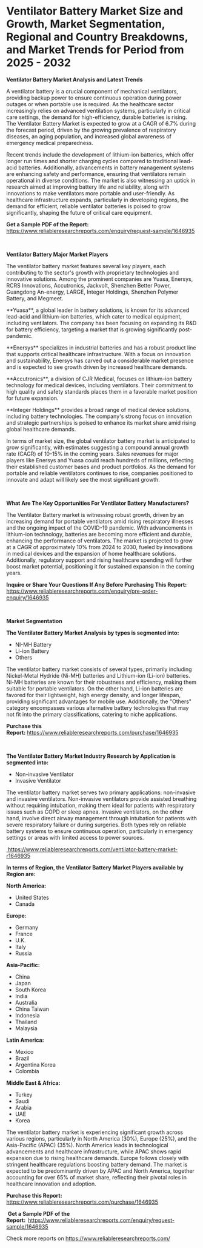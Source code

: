 <p><h1>Ventilator Battery Market Size and Growth, Market Segmentation, Regional and Country Breakdowns, and Market Trends for Period from 2025 -  2032</h1></p><p><strong>Ventilator Battery Market Analysis and Latest Trends</strong></p>
<p><p>A ventilator battery is a crucial component of mechanical ventilators, providing backup power to ensure continuous operation during power outages or when portable use is required. As the healthcare sector increasingly relies on advanced ventilation systems, particularly in critical care settings, the demand for high-efficiency, durable batteries is rising. The Ventilator Battery Market is expected to grow at a CAGR of 6.7% during the forecast period, driven by the growing prevalence of respiratory diseases, an aging population, and increased global awareness of emergency medical preparedness.</p><p>Recent trends include the development of lithium-ion batteries, which offer longer run times and shorter charging cycles compared to traditional lead-acid batteries. Additionally, advancements in battery management systems are enhancing safety and performance, ensuring that ventilators remain operational in diverse conditions. The market is also witnessing an uptick in research aimed at improving battery life and reliability, along with innovations to make ventilators more portable and user-friendly. As healthcare infrastructure expands, particularly in developing regions, the demand for efficient, reliable ventilator batteries is poised to grow significantly, shaping the future of critical care equipment.</p></p>
<p><strong>Get a Sample PDF of the Report:&nbsp;</strong> <a href="https://www.reliableresearchreports.com/enquiry/request-sample/1646935?utm_campaign=2139&utm_medium=2&utm_source=Github&utm_content=ia&utm_term=14022025&utm_id=ventilator-battery">https://www.reliableresearchreports.com/enquiry/request-sample/1646935</a></p>
<p>&nbsp;</p>
<p><strong>Ventilator Battery Major Market Players</strong></p>
<p><p>The ventilator battery market features several key players, each contributing to the sector's growth with proprietary technologies and innovative solutions. Among the prominent companies are Yuasa, Enersys, RCRS Innovations, Accutronics, Jackvolt, Shenzhen Better Power, Guangdong An-energy, LARGE, Integer Holdings, Shenzhen Polymer Battery, and Megmeet.</p><p>**Yuasa**, a global leader in battery solutions, is known for its advanced lead-acid and lithium-ion batteries, which cater to medical equipment, including ventilators. The company has been focusing on expanding its R&D for battery efficiency, targeting a market that is growing significantly post-pandemic.</p><p>**Enersys** specializes in industrial batteries and has a robust product line that supports critical healthcare infrastructure. With a focus on innovation and sustainability, Enersys has carved out a considerable market presence and is expected to see growth driven by increased healthcare demands.</p><p>**Accutronics**, a division of CJR Medical, focuses on lithium-ion battery technology for medical devices, including ventilators. Their commitment to high quality and safety standards places them in a favorable market position for future expansion. </p><p>**Integer Holdings** provides a broad range of medical device solutions, including battery technologies. The company's strong focus on innovation and strategic partnerships is poised to enhance its market share amid rising global healthcare demands.</p><p>In terms of market size, the global ventilator battery market is anticipated to grow significantly, with estimates suggesting a compound annual growth rate (CAGR) of 10-15% in the coming years. Sales revenues for major players like Enersys and Yuasa could reach hundreds of millions, reflecting their established customer bases and product portfolios. As the demand for portable and reliable ventilators continues to rise, companies positioned to innovate and adapt will likely see the most significant growth.</p></p>
<p>&nbsp;</p>
<p><strong>What Are The Key Opportunities For Ventilator Battery Manufacturers?</strong></p>
<p><p>The Ventilator Battery market is witnessing robust growth, driven by an increasing demand for portable ventilators amid rising respiratory illnesses and the ongoing impact of the COVID-19 pandemic. With advancements in lithium-ion technology, batteries are becoming more efficient and durable, enhancing the performance of ventilators. The market is projected to grow at a CAGR of approximately 10% from 2024 to 2030, fueled by innovations in medical devices and the expansion of home healthcare solutions. Additionally, regulatory support and rising healthcare spending will further boost market potential, positioning it for sustained expansion in the coming years.</p></p>
<p><strong>Inquire or Share Your Questions If Any Before Purchasing This Report:</strong> <a href="https://www.reliableresearchreports.com/enquiry/pre-order-enquiry/1646935?utm_campaign=2139&utm_medium=2&utm_source=Github&utm_content=ia&utm_term=14022025&utm_id=ventilator-battery">https://www.reliableresearchreports.com/enquiry/pre-order-enquiry/1646935</a></p>
<p>&nbsp;</p>
<p><strong>Market Segmentation</strong></p>
<p><strong>The Ventilator Battery Market Analysis by types is segmented into:</strong></p>
<p><ul><li>NI-MH Battery</li><li>Li-ion Battery</li><li>Others</li></ul></p>
<p><p>The ventilator battery market consists of several types, primarily including Nickel-Metal Hydride (Ni-MH) batteries and Lithium-ion (Li-ion) batteries. Ni-MH batteries are known for their robustness and efficiency, making them suitable for portable ventilators. On the other hand, Li-ion batteries are favored for their lightweight, high energy density, and longer lifespan, providing significant advantages for mobile use. Additionally, the "Others" category encompasses various alternative battery technologies that may not fit into the primary classifications, catering to niche applications.</p></p>
<p><strong>Purchase this Report:&nbsp;</strong><a href="https://www.reliableresearchreports.com/purchase/1646935?utm_campaign=2139&utm_medium=2&utm_source=Github&utm_content=ia&utm_term=14022025&utm_id=ventilator-battery">https://www.reliableresearchreports.com/purchase/1646935</a></p>
<p>&nbsp;</p>
<p><strong>The Ventilator Battery Market Industry Research by Application is segmented into:</strong></p>
<p><ul><li>Non-invasive Ventilator</li><li>Invasive Ventilator</li></ul></p>
<p><p>The ventilator battery market serves two primary applications: non-invasive and invasive ventilators. Non-invasive ventilators provide assisted breathing without requiring intubation, making them ideal for patients with respiratory issues such as COPD or sleep apnea. Invasive ventilators, on the other hand, involve direct airway management through intubation for patients with severe respiratory failure or during surgeries. Both types rely on reliable battery systems to ensure continuous operation, particularly in emergency settings or areas with limited access to power sources.</p></p>
<p><a href="https://www.reliableresearchreports.com/ventilator-battery-market-r1646935?utm_campaign=2139&utm_medium=2&utm_source=Github&utm_content=ia&utm_term=14022025&utm_id=ventilator-battery">&nbsp;https://www.reliableresearchreports.com/ventilator-battery-market-r1646935</a></p>
<p><strong>In terms of Region, the Ventilator Battery Market Players available by Region are:</strong></p>
<p>
    <p> <strong> North America: </strong>
        <ul>
            <li>United States</li>
            <li>Canada</li>
        </ul>
        </p> 
    <p> <strong> Europe: </strong>
        <ul>
            <li>Germany</li>
            <li>France</li>
            <li>U.K.</li>
            <li>Italy</li>
            <li>Russia</li>
        </ul>
        </p> 
    <p> <strong> Asia-Pacific: </strong>
        <ul>
            <li>China</li>
            <li>Japan</li>
            <li>South Korea</li>
            <li>India</li>
            <li>Australia</li>
            <li>China Taiwan</li>
            <li>Indonesia</li>
            <li>Thailand</li>
            <li>Malaysia</li>
        </ul>
        </p> 
    <p> <strong> Latin America: </strong>
        <ul>
            <li>Mexico</li>
            <li>Brazil</li>
            <li>Argentina Korea</li>
            <li>Colombia</li>
        </ul>
        </p> 
    <p> <strong> Middle East & Africa: </strong>
        <ul>
            <li>Turkey</li>
            <li>Saudi</li>
            <li>Arabia</li>
            <li>UAE</li>
            <li>Korea</li>
        </ul>
    </p>
    </p>
<p><p>The ventilator battery market is experiencing significant growth across various regions, particularly in North America (30%), Europe (25%), and the Asia-Pacific (APAC) (35%). North America leads in technological advancements and healthcare infrastructure, while APAC shows rapid expansion due to rising healthcare demands. Europe follows closely with stringent healthcare regulations boosting battery demand. The market is expected to be predominantly driven by APAC and North America, together accounting for over 65% of market share, reflecting their pivotal roles in healthcare innovation and adoption.</p></p>
<p><strong>Purchase this Report: </strong><a href="https://www.reliableresearchreports.com/purchase/1646935?utm_campaign=2139&utm_medium=2&utm_source=Github&utm_content=ia&utm_term=14022025&utm_id=ventilator-battery">https://www.reliableresearchreports.com/purchase/1646935</a></p>
<p>&nbsp;<strong>Get a Sample PDF of the Report:&nbsp;&nbsp;</strong><a href="https://www.reliableresearchreports.com/enquiry/request-sample/1646935?utm_campaign=2139&utm_medium=2&utm_source=Github&utm_content=ia&utm_term=14022025&utm_id=ventilator-battery">https://www.reliableresearchreports.com/enquiry/request-sample/1646935</a></p>
<p><strong></strong></p>
<p>Check more reports on <a href="https://www.reliableresearchreports.com/?utm_campaign=2139&utm_medium=2&utm_source=Github&utm_content=ia&utm_term=14022025&utm_id=ventilator-battery">https://www.reliableresearchreports.com/</a></p>